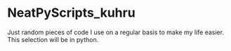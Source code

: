 # NeatPyScripts_kuhru
Just random pieces of code I use on a regular basis to make my life easier. This selection will be in python.
